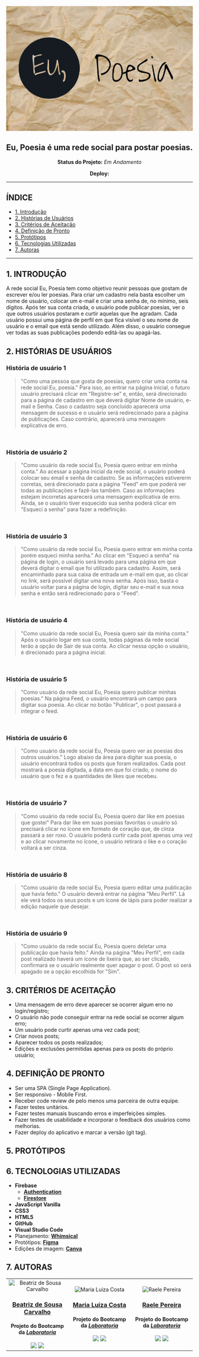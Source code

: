 <div align="center">
   <img alt="Logo Eu, Poesia" src="/src/img/logo-background.png">

## Eu, Poesia é uma rede social para postar poesias.

**Status do Projeto:** _Em Andamento_
  
**Deploy:** 
</div>

---

## ÍNDICE

* [1. Introdução](#1-introdução)
* [2. Histórias de Usuários](#2-histórias-de-usuários)
* [3. Critérios de Aceitação](#3-critérios-de-aceitação)
* [4. Definição de Pronto](#4-definição-de-pronto)
* [5. Protótipos](#5-protótipos)
* [6. Tecnologias Utilizadas](#6-tecnologias-utilizadas)
* [7. Autoras](#7-autoras)

***

## 1. INTRODUÇÃO

A rede social Eu, Poesia tem como objetivo reunir pessoas que gostam de escrever e/ou ler poesias. Para criar um cadastro nela basta escolher um nome de usuário, colocar um e-mail e criar uma senha de, no mínimo, seis dígitos. Após ter sua conta criada, o usuário pode publicar poesias, ver o que outros usuários postaram e curtir aquelas que lhe agradam. Cada usuário possui uma página de perfil em que fica visível o seu nome de usuário e o email que está sendo utilizado. Além disso, o usuário consegue ver todas as suas publicações podendo editá-las ou apagá-las. 

## 2. HISTÓRIAS DE USUÁRIOS

### História de usuário 1
>"Como uma pessoa que gosta de poesias, quero criar uma conta na rede social Eu, poesia."
Para isso, ao entrar na página inicial, o futuro usuário precisará clicar em "Registre-se" e, então, será direcionado para a página de cadastro em que deverá digitar Nome de usuário, e-mail e Senha. Caso o cadastro seja concluído aparecerá uma mensagem de sucesso e o usuário será redirecionado para a página de publicações. Caso contrário, aparecerá uma mensagem explicativa de erro.
<br>

### História de usuário 2
>"Como usuário da rede social Eu, Poesia quero entrar em minha conta."
Ao acessar a página inicial da rede social, o usuário poderá colocar seu email e senha de cadastro. Se as informações estivererm corretas, será direcionado para a página "Feed" em que poderá ver todas as publicações e fazê-las também. Caso as informações estejam incorretas aparecerá uma mensagem explicativa de erro. Ainda, se o usuário tiver esquecido sua senha poderá clicar em "Esqueci a senha" para fazer a redefinição.
<br>

### História de usuário 3
>"Como usuário da rede social Eu, Poesia quero entrar em minha conta porém esqueci minha senha."
Ao clicar em "Esqueci a senha" na página de login, o usuário será levado para uma página em que deverá digitar o email que foi utilizado para cadastro. Assim, será encaminhado para sua caixa de entrada um e-mail em que, ao clicar no link, será possível digitar uma nova senha. Após isso, basta o usuário voltar para a página de login, digitar seu e-mail e sua nova senha e então será redirecionado para o "Feed".
<br>

### História de usuário 4
>"Como usuário da rede social Eu, Poesia quero sair da minha conta."
Após o usuário logar em sua conta, todas páginas da rede social terão a opção de Sair de sua conta. Ao clicar nessa opção o usuário, é direcionado para a página inicial.
<br>

### História de usuário 5
>"Como usuário da rede social Eu, Poesia quero publicar minhas poesias."
Na página Feed, o usuário encontrará um campo para digitar sua poesia. Ao clicar no botão "Publicar", o post passará a integrar o feed.
<br>

### História de usuário 6
>"Como usuário da rede social Eu, Poesia quero ver as poesias dos outros usuários."
Logo abaixo da área para digitar sua poesia, o usuário encontrará todos os posts que foram realizados. Cada post mostrará a poesia digitada, a data em que foi criado, o nome do usuário que o fez e a quantidades de likes que recebeu. 
<br>

### História de usuário 7
>"Como usuário da rede social Eu, Poesia quero dar like em poesias que gostei"
Para dar like em suas poesias favoritas o usuário só precisará clicar no ícone em formato de coração que, de cinza passará a ser roxo. O usuário poderá curtir cada post apenas uma vez e ao clicar novamente no ícone, o usuário retirará o like e o coração voltará a ser cinza. 
<br>

### História de usuário 8
>"Como usuário da rede social Eu, Poesia quero editar uma publicação que havia feito."
O usuário deverá entrar na página "Meu Perfil". Lá ele verá todos os seus posts e um ícone de lápis para poder realizar a edição naquele que desejar.
<br>

### História de usuário 9
>"Como usuário da rede social Eu, Poesia quero deletar uma publicação que havia feito."
Ainda na página "Meu Perfil", em cada post realizado haverá um ícone de lixeira que, ao ser clicado, confirmará se o usuário realmente quer apagar o post. O post só será apagado se a opção escolhida for "Sim".

## 3. CRITÉRIOS DE ACEITAÇÃO
- Uma mensagem de erro deve aparecer se ocorrer algum erro no login/registro;
- O usuário não pode conseguir entrar na rede social se ocorrer algum erro;
- Um usuário pode curtir apenas uma vez cada post;
- Criar novos posts;
- Aparecer todos os posts realizados;
- Edições e exclusões permitidas apenas para os posts do próprio usuário;

## 4. DEFINIÇÃO DE PRONTO
- Ser uma SPA (Single Page Application).
- Ser responsivo - Mobile First.
- Receber code review de pelo menos uma parceira de outra equipe.
- Fazer testes unitários.
- Fazer testes manuais buscando erros e imperfeições simples.
- Fazer testes de usabilidade e incorporar o feedback dos usuários como melhorias.
- Fazer deploy do aplicativo e marcar a versão (git tag).

## 5. PROTÓTIPOS

## 6. TECNOLOGIAS UTILIZADAS

- **Firebase**
  - **[Authentication](https://firebase.google.com/docs/auth?authuser=0&hl=pt)**
  - **[Firestore](https://firebase.google.com/docs/firestore?hl=pt&authuser=0)**
- **JavaScript Vanilla**
- **CSS3**
- **HTML5**
- **GitHub**
- **Visual Studio Code**
- Planejamento: **[Whimsical](https://www.whimsical.com/)**
- Protótipos: **[Figma](https://www.figma.com/)**
- Edições de imagem: **[Canva](https://www.canva.com/)**

## 7. AUTORAS

<table>
  <td>
    <div align= "center">
      <img alt="Beatriz de Sousa Carvalho" height="150" src="https://avatars.githubusercontent.com/u/99045620?v=4"> 
    </div>
    <h3 align="center"><a href="https://github.com/BeaSCarvalho">Beatriz de Sousa Carvalho</a></h3>
    <h4 align="center">Projeto do Bootcamp da <em><a href="https://hub.laboratoria.la/br">Laboratoria</a></em></h4>
    <div align="center">
       <a href = "mailto:beaproscarva@gmail.com" target="_blank"><img src="https://img.shields.io/badge/Gmail-D14836?style=for-the-badge&logo=gmail&logoColor=white"></a>
      <a href="https://www.linkedin.com/in/beatriz-de-sousa-carvalho/" target="_blank"><img src="https://img.shields.io/badge/-LinkedIn-%230077B5?style=for-the-badge&logo=linkedin&logoColor=white"></a>
    </div>
  </td>
  
  <td>
    <div align= "center">
      <img alt="Maria Luiza Costa" height="150" src="https://avatars.githubusercontent.com/u/97482423?v=4"> 
    </div>
    <h3 align="center"><a href="https://github.com/MariaLuizaSantana">Maria Luiza Costa</a></h3>
    <h4 align="center">Projeto do Bootcamp da <em><a href="https://hub.laboratoria.la/br">Laboratoria</a></em></h4>
    <div align="center">
      <a href = "mailto:costamalu123@outlook.com" target="_blank"><img src="https://img.shields.io/badge/Gmail-D14836?style=for-the-badge&logo=gmail&logoColor=white"></a>
      <a href="https://www.linkedin.com/in/maria-luiza-costaa/" target="_blank"><img src="https://img.shields.io/badge/-LinkedIn-%230077B5?style=for-the-badge&logo=linkedin&logoColor=white"></a>
    </div>
  </td>
  
  <td>
    <div align= "center">
      <img alt="Raele Pereira" height="150" src="https://media-exp1.licdn.com/dms/image/C4D03AQFk_iaYzngkkg/profile-displayphoto-shrink_800_800/0/1649704776713?e=1656547200&v=beta&t=9xAY_61Jm1xlDdJ4b-85IdD3kNdnVMCahzl5WQC-SJI"> 
    </div>
    <h3 align="center"><a href="https://github.com/raelepereira">Raele Pereira</a></h3>
    <h4 align="center">Projeto do Bootcamp da <em><a href="https://hub.laboratoria.la/br">Laboratoria</a></em></h4>
    <div align="center">
      <a href = "mailto:raelepereira.nutri@gmail.com" target="_blank"><img src="https://img.shields.io/badge/Gmail-D14836?style=for-the-badge&logo=gmail&logoColor=white"></a>
      <a href="https://www.linkedin.com/in/raelepereira/" target="_blank"><img src="https://img.shields.io/badge/-LinkedIn-%230077B5?style=for-the-badge&logo=linkedin&logoColor=white"></a>
    </div>
  </td>
</table>
  
  


